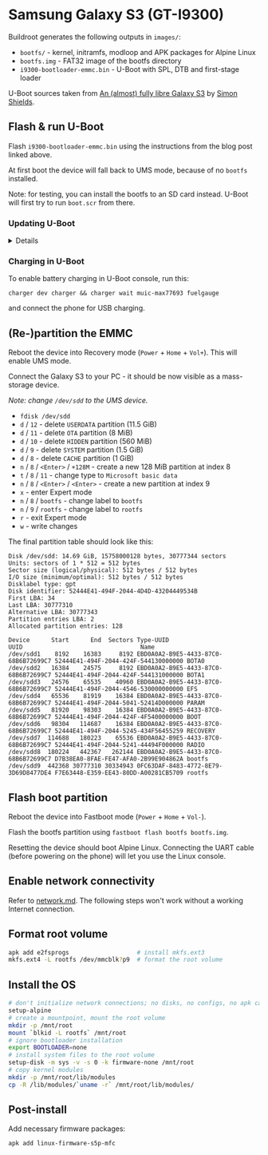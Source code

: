 # Samsung Galaxy S3 (GT-I9300)

Buildroot generates the following outputs in `images/`:

- `bootfs/` - kernel, initramfs, modloop and APK packages for Alpine Linux
- `bootfs.img` - FAT32 image of the bootfs directory
- `i9300-bootloader-emmc.bin` - U-Boot with SPL, DTB and first-stage loader
<!-- - `i9300-alpine3.19.0-linux6.1.64.img.tar` - boot.img for flashing to `BOOT` via Odin -->
<!-- - `i9300-alpine3.19.0-linux6.1.64.img` - boot.img for flashing to `BOOT` via TWRP/`dd` -->

U-Boot sources taken from [An (almost) fully libre Galaxy S3](https://blog.forkwhiletrue.me/posts/an-almost-fully-libre-galaxy-s3/) by [Simon Shields](https://forkwhiletrue.me/).

## Flash & run U-Boot

Flash `i9300-bootloader-emmc.bin` using the instructions from the blog post linked above.

At first boot the device will fall back to UMS mode, because of no `bootfs` installed.

Note: for testing, you can install the bootfs to an SD card instead. U-Boot will first try to run `boot.scr` from there.

### Updating U-Boot

<details>

Load from file:

```bash
fatload mmc 1:1 0x50000000 i9300-bootloader-emmc.bin
```

Load from `BOOT` partition (flashed by fastboot first):

```bash
read mmc 0 BOOT 0x50000000 0x0 end
```

---

Write to eMMC `boot0` area:

```bash
mmc dev 0 1
mmc write 0x50000000 0x0 0x2000
```

Verify with `md.b` (optional):

```bash
mmc read 0x50000000 0x0 0x2000
md.b 0x50000000 0x400
```

</details>

### Charging in U-Boot

To enable battery charging in U-Boot console, run this:

```
charger dev charger && charger wait muic-max77693 fuelgauge
```

and connect the phone for USB charging.

## (Re-)partition the EMMC

Reboot the device into Recovery mode (`Power` + `Home` + `Vol+`). This will enable UMS mode.

Connect the Galaxy S3 to your PC - it should be now visible as a mass-storage device.

*Note: change `/dev/sdd` to the UMS device.*

- `fdisk /dev/sdd`
- `d` / `12` - delete `USERDATA` partition (11.5 GiB)
- `d` / `11` - delete `OTA` partition (8 MiB)
- `d` / `10` - delete `HIDDEN` partition (560 MiB)
- `d` / `9` - delete `SYSTEM` partition (1.5 GiB)
- `d` / `8` - delete `CACHE` partition (1 GiB)
- `n` / `8` / `<Enter>` / `+128M` - create a new 128 MiB partition at index 8
- `t` / `8` / `11` - change type to `Microsoft basic data`
- `n` / `8` / `<Enter>` / `<Enter>` - create a new partition at index 9
- `x` - enter Expert mode
- `n` / `8` / `bootfs` - change label to `bootfs`
- `n` / `9` / `rootfs` - change label to `rootfs`
- `r` - exit Expert mode
- `w` - write changes

The final partition table should look like this:

```
Disk /dev/sdd: 14.69 GiB, 15758000128 bytes, 30777344 sectors
Units: sectors of 1 * 512 = 512 bytes
Sector size (logical/physical): 512 bytes / 512 bytes
I/O size (minimum/optimal): 512 bytes / 512 bytes
Disklabel type: gpt
Disk identifier: 52444E41-494F-2044-4D4D-43204449534B
First LBA: 34
Last LBA: 30777310
Alternative LBA: 30777343
Partition entries LBA: 2
Allocated partition entries: 128

Device      Start      End  Sectors Type-UUID                            UUID                                 Name
/dev/sdd1    8192    16383     8192 EBD0A0A2-B9E5-4433-87C0-68B6B72699C7 52444E41-494F-2044-424F-544130000000 BOTA0
/dev/sdd2   16384    24575     8192 EBD0A0A2-B9E5-4433-87C0-68B6B72699C7 52444E41-494F-2044-424F-544131000000 BOTA1
/dev/sdd3   24576    65535    40960 EBD0A0A2-B9E5-4433-87C0-68B6B72699C7 52444E41-494F-2044-4546-530000000000 EFS
/dev/sdd4   65536    81919    16384 EBD0A0A2-B9E5-4433-87C0-68B6B72699C7 52444E41-494F-2044-5041-52414D000000 PARAM
/dev/sdd5   81920    98303    16384 EBD0A0A2-B9E5-4433-87C0-68B6B72699C7 52444E41-494F-2044-424F-4F5400000000 BOOT
/dev/sdd6   98304   114687    16384 EBD0A0A2-B9E5-4433-87C0-68B6B72699C7 52444E41-494F-2044-5245-434F56455259 RECOVERY
/dev/sdd7  114688   180223    65536 EBD0A0A2-B9E5-4433-87C0-68B6B72699C7 52444E41-494F-2044-5241-44494F000000 RADIO
/dev/sdd8  180224   442367   262144 EBD0A0A2-B9E5-4433-87C0-68B6B72699C7 D7B38EA0-8FAE-FE47-AFA0-2B99E904862A bootfs
/dev/sdd9  442368 30777310 30334943 0FC63DAF-8483-4772-8E79-3D69D8477DE4 F7E63448-E359-EE43-80DD-A00281CB5709 rootfs
```

## Flash boot partition

Reboot the device into Fastboot mode (`Power` + `Home` + `Vol-`).

Flash the bootfs partition using `fastboot flash bootfs bootfs.img`.

Resetting the device should boot Alpine Linux. Connecting the UART cable (before powering on the phone) will let you use the Linux console.

## Enable network connectivity

Refer to [network.md](../../network.md). The following steps won't work without a working Internet connection.

## Format root volume

```bash
apk add e2fsprogs					# install mkfs.ext3
mkfs.ext4 -L rootfs /dev/mmcblk?p9	# format the root volume
```

## Install the OS

```bash
# don't initialize network connections; no disks, no configs, no apk cache
setup-alpine
# create a mountpoint, mount the root volume
mkdir -p /mnt/root
mount `blkid -L rootfs` /mnt/root
# ignore bootloader installation
export BOOTLOADER=none
# install system files to the root volume
setup-disk -m sys -v -s 0 -k firmware-none /mnt/root
# copy kernel modules
mkdir -p /mnt/root/lib/modules
cp -R /lib/modules/`uname -r` /mnt/root/lib/modules/
```

## Post-install

Add necessary firmware packages:

```
apk add linux-firmware-s5p-mfc
```
